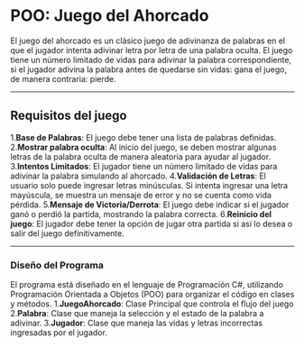 # POO: Juego del Ahorcado 
El juego del ahorcado es un clásico juego de adivinanza de palabras en el que el jugador intenta adivinar letra por letra de una palabra oculta. El juego tiene un número limitado de vidas para adivinar la palabra correspondiente, si el jugador adivina la palabra antes de quedarse sin vidas: gana el juego, de manera contraria: pierde.

---

## Requisitos del juego
1.**Base de Palabras**: El juego debe tener una lista de palabras definidas.
2.**Mostrar palabra oculta**: Al inicio del juego, se deben mostrar algunas letras de la palabra oculta de manera aleatoria para ayudar al jugador.
3.**Intentos Limitados**: El jugador tiene un número limitado de vidas para adivinar la palabra simulando al ahorcado.
4.**Validación de Letras**: El usuario solo puede ingresar letras minúsculas. Si intenta ingresar una letra mayúscula, se muestra un mensaje de error y no se cuenta como vida pérdida.
5.**Mensaje de Victoria/Derrota**: El juego debe indicar si el jugador ganó o perdió la partida, mostrando la palabra correcta.
6.**Reinicio del juego**: El jugador debe tener la opción de jugar otra partida si así lo desea o salir del juego definitivamente.

---

### Diseño del Programa
El programa está diseñado en el lenguaje de Programación C#, utilizando Programación Orientada a Objetos (POO) para organizar el código en clases y métodos.
1.**JuegoAhorcado**: Clase Principal que controla el flujo del juego
2.**Palabra**: Clase que maneja la selección y el estado de la palabra a adivinar.
3.**Jugador**: Clase que maneja las vidas y letras incorrectas ingresadas por el jugador.
